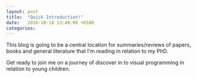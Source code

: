 ```yaml
---
layout: post
title:  "Quick Introduction!"
date:   2016-10-18 13:40:00 +0100
categories: 
---
```


This blog is going to be a central location for summaries/reviews of papers, books and general
literature that I'm reading in relation to my PhD.

Get ready to join me on a journey of discover in to visual programming in relation
to young children.